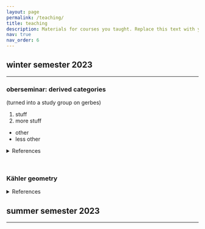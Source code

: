 ```yaml
---
layout: page
permalink: /teaching/
title: teaching
description: Materials for courses you taught. Replace this text with your description.
nav: true
nav_order: 6
---
```


## winter semester 2023
---
### oberseminar: derived categories  
(turned into a study group on gerbes)

1. stuff
2. more stuff

* other
* less other

  
<details>
  <summary>References</summary>  
  * Principles of algebraic geometry - Griffits, Harris
  * Einstein manifolds - Besee
  * Complex geometry - Huybrechts
  * Lectures on Kahler geometry - Moroianu
  * Lectures on Kahler manifolds - Ballmann
  * A survey of the hodge conjecture - Lewis
</details>

&nbsp;

### Kähler geometry 

<details>
  <summary>References</summary>
  &nbsp;
  * Principles of algebraic geometry - Griffits, Harris
  * Einstein manifolds - Besee
  * Complex geometry - Huybrechts
  * Lectures on Kahler geometry - Moroianu
  * Lectures on Kahler manifolds - Ballmann
  * A survey of the hodge conjecture - Lewis
</details>

## summer semester 2023
---

